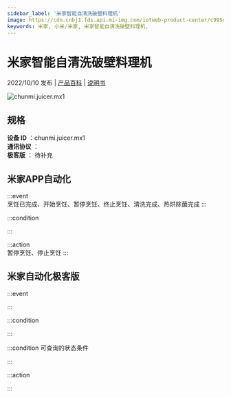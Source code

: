 ```yaml
---
sidebar_label: '米家智能自清洗破壁料理机'
image: https://cdn.cnbj1.fds.api.mi-img.com/iotweb-product-center/c995dd08cf2eb202589ad492272aac5f_1656035931696.png?GalaxyAccessKeyId=AKVGLQWBOVIRQ3XLEW&Expires=9223372036854775807&Signature=yNZlTimqTv5+ljduLpDi6/E2cWM=
keywords: 米家, 小米/米家, 米家智能自清洗破壁料理机, 
---
```

# 米家智能自清洗破壁料理机

2022/10/10 发布 | [产品百科](https://home.mi.com/webapp/content/baike/product/index.html?model=chunmi.juicer.mx1/) | [说明书](https://home.mi.com/views/introduction.html?model=chunmi.juicer.mx1&region=cn)

![chunmi.juicer.mx1](https://cdn.cnbj1.fds.api.mi-img.com/iotweb-product-center/c995dd08cf2eb202589ad492272aac5f_1656035931696.png?GalaxyAccessKeyId=AKVGLQWBOVIRQ3XLEW&Expires=9223372036854775807&Signature=yNZlTimqTv5+ljduLpDi6/E2cWM=)

## 规格  
> 
**设备 ID** ：chunmi.juicer.mx1  
**通讯协议** ：  
**极客版**  ： 待补充 


## 米家APP自动化  

:::event  
烹饪已完成、开始烹饪、暂停烹饪、终止烹饪、清洗完成、热烘除菌完成
:::

:::condition  

:::

:::action   
暂停烹饪、停止烹饪
:::

## 米家自动化极客版  

:::event  

:::

:::condition  

:::

:::condition 可查询的状态条件  

:::

:::action  

:::

        
